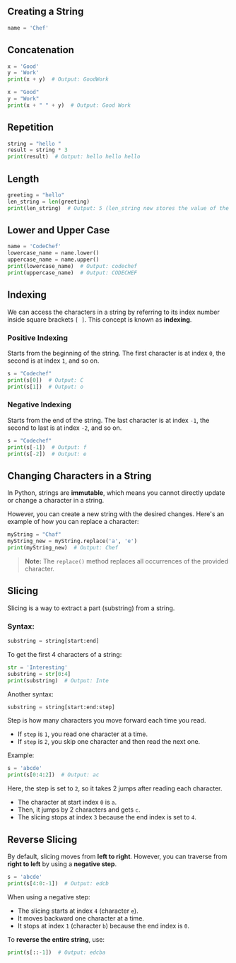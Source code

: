 ## Creating a String

```python
name = 'Chef'
```

## Concatenation

```python
x = 'Good'
y = 'Work'
print(x + y)  # Output: GoodWork

x = "Good"
y = "Work"
print(x + " " + y)  # Output: Good Work
```

## Repetition

```python
string = "hello "
result = string * 3
print(result)  # Output: hello hello hello
```

## Length

```python
greeting = "hello"
len_string = len(greeting) 
print(len_string)  # Output: 5 (len_string now stores the value of the length of greeting)
```

## Lower and Upper Case

```python
name = 'CodeChef'
lowercase_name = name.lower()
uppercase_name = name.upper()
print(lowercase_name)  # Output: codechef
print(uppercase_name)  # Output: CODECHEF
```

## Indexing

We can access the characters in a string by referring to its index number inside square brackets `[ ]`.
This concept is known as **indexing**.

### Positive Indexing
Starts from the beginning of the string. The first character is at index `0`, the second is at index `1`, and so on.

```python
s = "Codechef"
print(s[0])  # Output: C
print(s[1])  # Output: o
```

### Negative Indexing
Starts from the end of the string. The last character is at index `-1`, the second to last is at index `-2`, and so on.

```python
s = "Codechef"
print(s[-1])  # Output: f
print(s[-2])  # Output: e
```

## Changing Characters in a String

In Python, strings are **immutable**, which means you cannot directly update or change a character in a string.

However, you can create a new string with the desired changes.
Here's an example of how you can replace a character:

```python
myString = "Chaf"
myString_new = myString.replace('a', 'e')  
print(myString_new)  # Output: Chef
```

> **Note:** The `replace()` method replaces all occurrences of the provided character.

## Slicing

Slicing is a way to extract a part (substring) from a string.

### Syntax:
```python
substring = string[start:end]
```

To get the first 4 characters of a string:

```python
str = 'Interesting'
substring = str[0:4]
print(substring)  # Output: Inte 
```

Another syntax:
```python
substring = string[start:end:step]
```

Step is how many characters you move forward each time you read.
- If `step` is `1`, you read one character at a time.
- If `step` is `2`, you skip one character and then read the next one.

Example:
```python
s = 'abcde'
print(s[0:4:2])  # Output: ac
```

Here, the step is set to `2`, so it takes 2 jumps after reading each character.
- The character at start index `0` is `a`.
- Then, it jumps by 2 characters and gets `c`.
- The slicing stops at index `3` because the end index is set to `4`.

## Reverse Slicing

By default, slicing moves from **left to right**.
However, you can traverse from **right to left** by using a **negative step**.

```python
s = 'abcde'
print(s[4:0:-1])  # Output: edcb
```

When using a negative step:
- The slicing starts at index `4` (character `e`).
- It moves backward one character at a time.
- It stops at index `1` (character `b`) because the end index is `0`.

To **reverse the entire string**, use:

```python
print(s[::-1])  # Output: edcba
```